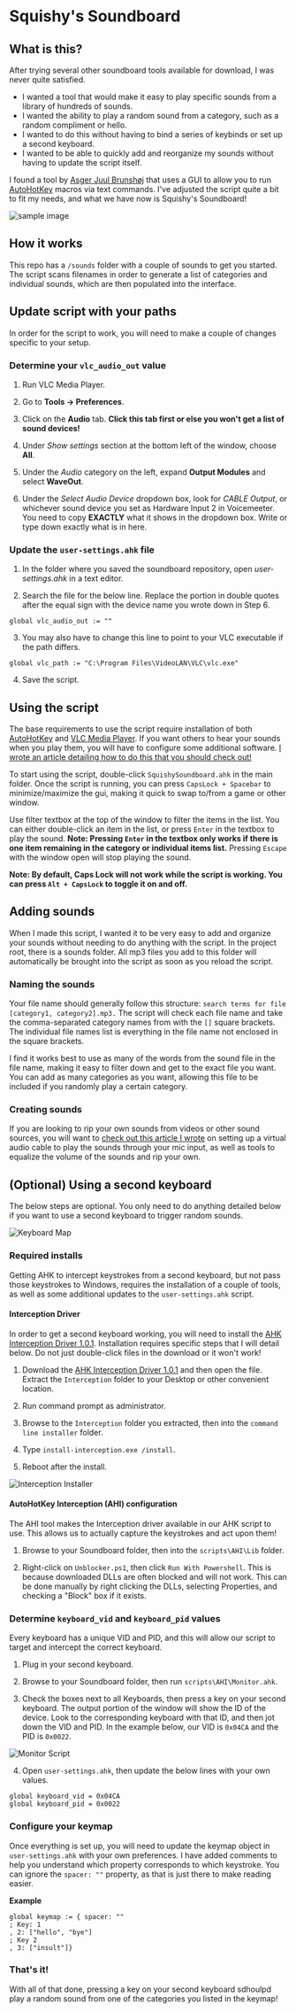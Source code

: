 # Squishy's Soundboard

## What is this?
After trying several other soundboard tools available for download, I was never quite satisfied.  

- I wanted a tool that would make it easy to play specific sounds from a library of hundreds of sounds.  
- I wanted the ability to play a random sound from a category, such as a random compliment or hello.
- I wanted to do this without having to bind a series of keybinds or set up a second keyboard.
- I wanted to be able to quickly add and reorganize my sounds without having to update the script itself.

I found a tool by [Asger Juul Brunshøj](https://github.com/plul/Public-AutoHotKey-Scripts) that uses a GUI to allow you to run [AutoHotKey](https://www.autohotkey.com) macros via text commands.  I've adjusted the script quite a bit to fit my needs, and what we have now is Squishy's Soundboard!

![sample image](./misc/sample.PNG)

## How it works
This repo has a `/sounds` folder with a couple of sounds to get you started.  The script scans filenames in order to generate a list of categories and individual sounds, which are then populated into the interface.

## Update script with your paths

In order for the script to work, you will need to make a couple of changes specific to your setup.

### Determine your `vlc_audio_out` value

1) Run VLC Media Player.

2) Go to **Tools -> Preferences**.

3) Click on the **Audio** tab.  **Click this tab first or else you won't get a list of sound devices!**

4) Under *Show settings* section at the bottom left of the window, choose **All**.

5) Under the *Audio* category on the left, expand **Output Modules** and select **WaveOut**.

6) Under the *Select Audio Device* dropdown box, look for *CABLE Output*, or whichever sound device you set as Hardware Input 2 in Voicemeeter. You need to copy **EXACTLY** what it shows in the dropdown box. Write or type down exactly what is in here.

### Update the `user-settings.ahk` file

1) In the folder where you saved the soundboard repository, open *user-settings.ahk* in a text editor.

2) Search the file for the below line.  Replace the portion in double quotes after the equal sign with the device name you wrote down in Step 6.

`global vlc_audio_out := ""`

3) You may also have to change this line to point to your VLC executable if the path differs.

`global vlc_path := "C:\Program Files\VideoLAN\VLC\vlc.exe"`

4) Save the script.

## Using the script
The base requirements to use the script require installation of both [AutoHotKey](https://www.autohotkey.com) and [VLC Media Player](https://www.videolan.org/).  If you want others to hear your sounds when you play them, you will have to configure some additional software.  [I wrote an article detailing how to do this that you should check out!](https://joshpayette.dev/posts/create-your-own-soundboard)

To start using the script, double-click `SquishySoundboard.ahk` in the main folder. Once the script is running, you can press `CapsLock + Spacebar` to minimize/maximize the gui, making it quick to swap to/from a game or other window. 

Use filter textbox at the top of the window to filter the items in the list.  You can either double-click an item in the list, or press `Enter` in the textbox to play the sound.  **Note: Pressing `Enter` in the textbox only works if there is one item remaining in the category or individual items list.**  Pressing `Escape` with the window open will stop playing the sound.

**Note: By default, Caps Lock will not work while the script is working.  You can press `Alt + CapsLock` to toggle it on and off.**

## Adding sounds
When I made this script, I wanted it to be very easy to add and organize your sounds without needing to do anything with the script.  In the project root, there is a sounds folder.  All mp3 files you add to this folder will automatically be brought into the script as soon as you reload the script.

### Naming the sounds
Your file name should generally follow this structure: `search terms for file [category1, category2].mp3.`  The script will check each file name and take the comma-separated category names from with the `[]` square brackets.  The individual file names list is everything in the file name not enclosed in the square brackets.

I find it works best to use as many of the words from the sound file in the file name, making it easy to filter down and get to the exact file you want.  You can add as many categories as you want, allowing this file to be included if you randomly play a certain category.

### Creating sounds
If you are looking to rip your own sounds from videos or other sound sources, you will want to [check out this article I wrote](https://joshpayette.dev/posts/create-your-own-soundboard) on setting up a virtual audio cable to play the sounds through your mic input, as well as tools to equalize the volume of the sounds and rip your own.

## (Optional) Using a second keyboard

The below steps are optional.  You only need to do anything detailed below if you want to use a second keyboard to trigger random sounds. 

![Keyboard Map](./misc/KeyboardMap.jpg)

### Required installs

Getting AHK to intercept keystrokes from a second keyboard, but not pass those keystrokes to Windows, requires the installation of a couple of tools, as well as some additional updates to the `user-settings.ahk` script.

#### Interception Driver
In order to get a second keyboard working, you will need to install the [AHK Interception Driver 1.0.1](https://github.com/oblitum/interception/releases/tag/v1.0.1). Installation requires specific steps that I will detail below.  Do not just double-click files in the download or it won't work!

1) Download the [AHK Interception Driver 1.0.1](https://github.com/oblitum/interception/releases/tag/v1.0.1) and then open the file.  Extract the `Interception` folder to your Desktop or other convenient location.

2) Run command prompt as administrator.

3) Browse to the `Interception` folder you extracted, then into the `command line installer` folder.

4) Type `install-interception.exe /install`.

5) Reboot after the install.

![Interception Installer](./misc/InterceptionInstall.gif)

#### AutoHotKey Interception (AHI) configuration

The AHI tool makes the Interception driver available in our AHK script to use.  This allows us to actually capture the keystrokes and act upon them!

1) Browse to your Soundboard folder, then into the `scripts\AHI\Lib` folder.

2) Right-click on `Unblocker.ps1`, then click `Run With Powershell`.  This is because downloaded DLLs are often blocked and will not work.  This can be done manually by right clicking the DLLs, selecting Properties, and checking a "Block" box if it exists.

### Determine `keyboard_vid` and `keyboard_pid` values

Every keyboard has a unique VID and PID, and this will allow our script to target and intercept the correct keyboard.

1) Plug in your second keyboard.

2) Browse to your Soundboard folder, then run `scripts\AHI\Monitor.ahk`.

3) Check the boxes next to all Keyboards, then press a key on your second keyboard.  The output portion of the window will show the ID of the device.  Look to the corresponding keyboard with that ID, and then jot down the VID and PID.  In the example below, our VID is `0x04CA` and the PID is `0x0022`.

![Monitor Script](./misc/AHIMonitor.PNG)

4) Open `user-settings.ahk`, then update the below lines with your own values.

```
global keyboard_vid = 0x04CA
global keyboard_pid = 0x0022
```

### Configure your keymap

Once everything is set up, you will need to update the keymap object in `user-settings.ahk` with your own preferences.  I have added comments to help you understand which property corresponds to which keystroke.  You can ignore the `spacer: ""` property, as that is just there to make reading easier.

**Example**
```
global keymap := { spacer: ""
; Key: 1
, 2: ["hello", "bye"]
; Key 2
, 3: ["insult"]}
```

### That's it!

With all of that done, pressing a key on your second keyboard sdhoulpd play a random sound from one of the categories you listed in the keymap!